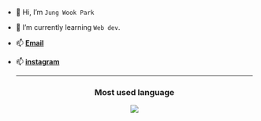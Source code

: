 - 👋 Hi, I’m `Jung Wook Park`
- 🌱 I’m currently learning `Web dev`. 
- 📫 [**Email**](mailto:justinwook@naver.com)
- 📫 [**instagram**](https://www.instagram.com/w0oirke)

  <hr>

  <div align="center">
    <div>
      <h3>Most used language</h3>
      <a href="https://github.com/w0oirke">
      <img src="https://github-readme-stats.vercel.app/api/top-langs/?username=w0oirke&layout=compact&show_icons=true&hide_title=true&theme=nord" />
      </a>
    </div>
